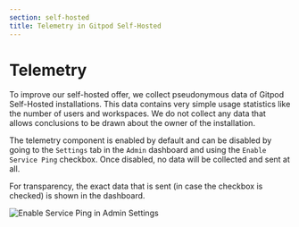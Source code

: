 ```yaml
---
section: self-hosted
title: Telemetry in Gitpod Self-Hosted
---
```


<script context="module">
  export const prerender = true;
</script>

# Telemetry

To improve our self-hosted offer, we collect pseudonymous data of Gitpod Self-Hosted installations. This data contains very simple usage statistics like the number of users and workspaces. We do not collect any data that allows conclusions to be drawn about the owner of the installation.

The telemetry component is enabled by default and can be disabled by going to the `Settings` tab in the `Admin` dashboard and using the `Enable Service Ping` checkbox. Once disabled, no data will be collected and sent at all.

For transparency, the exact data that is sent (in case the checkbox is checked) is shown in the dashboard.

![Enable Service Ping in Admin Settings](../../../static/images/docs/self-hosted/telemetry-setting.png)
